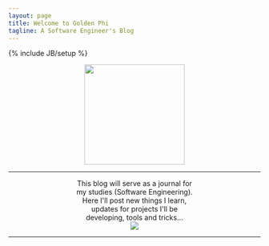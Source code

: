 ```yaml
---
layout: page
title: Welcome to Golden Phi
tagline: A Software Engineer's Blog
---
```

{% include JB/setup %}

<center>
<div class="wow flip" data-wow-delay="0.5s">
<img src="http://upload.wikimedia.org/wikipedia/commons/thumb/9/96/Greek_letter_uppercase_Phi.svg/2000px-Greek_letter_uppercase_Phi.svg.png" width="200">
</div>
</center>

---

<center>
<div class="well well-sm" style="max-width:50%;">
This blog will serve as a journal for my studies (Software Engineering).<br>
Here I'll post new things I learn, updates for projects I'll be developing, tools and tricks...
</div>
<img src="http://s.hswstatic.com/gif/code-breakers-1.jpg" style="max-width:100%;"></img>
</center>

---
